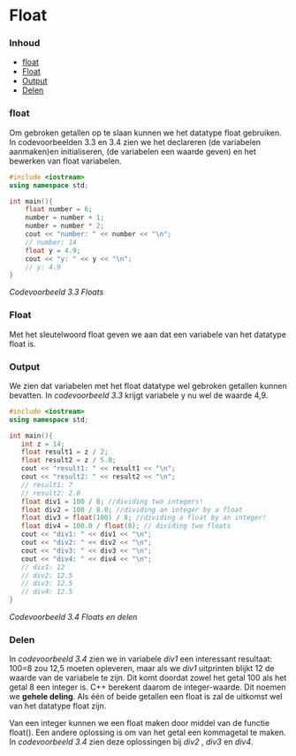 
# Float [](title-id) <!-- omit in toc -->

### Inhoud[](toc-id) <!-- omit in toc -->
- [float](#float)
- [Float](#float-1)
- [Output](#output)
- [Delen](#delen)


### float
Om gebroken getallen op te slaan kunnen we het datatype float gebruiken. In codevoorbeelden
3.3 en 3.4 zien we het declareren (de variabelen aanmaken)en initialiseren, 
(de variabelen een waarde geven) en het bewerken van float variabelen.

```c++
#include <iostream>
using namespace std;

int main(){
    float number = 6;
    number = number + 1;
    number = number * 2;
    cout << "number: " << number << "\n";
    // number: 14
    float y = 4.9;
    cout << "y: " << y << "\n";
    // y: 4.9
}
```
*Codevoorbeeld 3.3 Floats*

### Float
Met het sleutelwoord float geven we aan dat een variabele van het datatype float is.

### Output
We zien dat variabelen met het float datatype wel gebroken getallen kunnen bevatten.
In *codevoorbeeld 3.3* krijgt variabele y nu wel de waarde 4,9.

```c++
#include <iostream>
using namespace std;

int main(){
   int z = 14;
   float result1 = z / 2;
   float result2 = z / 5.0;
   cout << "result1: " << result1 << "\n";
   cout << "result2: " << result2 << "\n";
   // result1: 7
   // result2: 2.8
   float div1 = 100 / 8; //dividing two integers!
   float div2 = 100 / 8.0; //dividing an integer by a float
   float div3 = float(100) / 8; //dividing a float by an integer!
   float div4 = 100.0 / float(8); // dividing two floats
   cout << "div1: " << div1 << "\n";
   cout << "div2: " << div2 << "\n";
   cout << "div3: " << div3 << "\n";
   cout << "div4: " << div4 << "\n";
   // div1: 12
   // div2: 12.5
   // div3: 12.5
   // div4: 12.5
}
```
*Codevoorbeeld 3.4 Floats en delen*

### Delen

In *codevoorbeeld 3.4* zien we in variabele *div1*  een interessant resultaat: 100=8 zou
12,5 moeten opleveren, maar als we *div1* uitprinten blijkt 12 de waarde van de variabele
te zijn. Dit komt doordat zowel het getal 100 als het getal 8 een integer is. C++ berekent
daarom de integer-waarde. Dit noemen we **gehele deling**. Als één of beide getallen een
float is zal de uitkomst wel van het datatype float zijn. 

Van een integer kunnen we een
float maken door middel van de functie float(). Een andere oplossing is om van het
getal een kommagetal te maken. In *codevoorbeeld 3.4* zien deze oplossingen bij *div2* ,
*div3* en *div4*.

